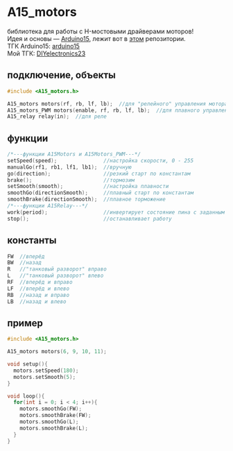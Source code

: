 # A15_motors
библиотека для работы с H-мостовыми драйверами моторов!  
Идея и основы — [Arduino15](https://github.com/ArduinoChannel), лежит вот в [этом](https://github.com/ArduinoChannel/A15_motors) репозитории.  
ТГК Arduino15: [arduino15](https://t.me/arduino15)  
Мой ТГК: [DIYelectronics23](https://t.me/DIYelectronics23)  

## подключение, объекты
```cpp
#include <A15_motors.h>

A15_motors motors(rf, rb, lf, lb);  //для "релейного" управления моторами
A15_motors_PWM motors(enable, rf, rb, lf, lb);  //для плавного управления моторами
A15_relay relay(in);  //для реле
```
## функции
```cpp
/*---функции A15Motors и A15Motors_PWM---*/
setSpeed(speed);               //настройка скорости, 0 - 255
manualGo(rf1, rb1, lf1, lb1);  //вручную
go(direction);                 //резкий старт по константам
brake();                       //тормозим
setSmooth(smooth);             //настройка плавности
smoothGo(directionSmooth);     //плавный старт по константам
smoothBrake(directionSmooth);  //плавное торможение
/*---функции A15Relay---*/
work(period);                  //инвертирует состояние пина с заданным интервалом
stop();                        //останавливает работу
```
## константы
```cpp
FW  //вперёд
BW  //назад
R   //"танковый разворот" вправо
L   //"танковый разворот" влево
RF  //вперёд и вправо
LF  //вперёд и влево
RB  //назад и вправо
LB  //назад и влево
```
## пример
```cpp
#include <A15_motors.h>

A15_motors motors(6, 9, 10, 11);

void setup(){
  motors.setSpeed(180);
  motors.setSmooth(5);
}

void loop(){
  for(int i = 0; i < 4; i++){
    motors.smoothGo(FW);
    motors.smoothBrake(FW);
    motors.smoothGo(L);
    motors.smoothBrake(L);
  }
}
```
